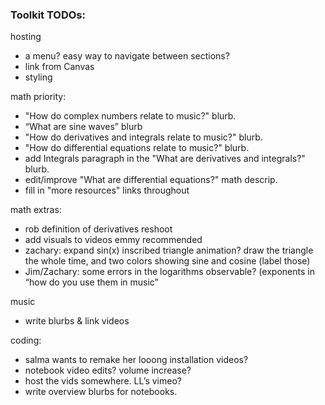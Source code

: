 ### Toolkit TODOs:

hosting
- a menu? easy way to navigate between sections?
- link from Canvas
- styling

math priority:
- "How do complex numbers relate to music?" blurb.
- “What are sine waves” blurb
- "How do derivatives and integrals relate to music?" blurb.
- "How do differential equations relate to music?" blurb.
- add Integrals paragraph in the "What are derivatives and integrals?" blurb.
- edit/improve "What are differential equations?" math descrip.
- fill in "more resources" links throughout

math extras:
- rob definition of derivatives reshoot
- add visuals to videos emmy recommended
- zachary: expand sin(x) inscribed triangle animation? draw the triangle the whole time, and two colors showing sine and cosine (label those)
- Jim/Zachary: some errors in the logarithms observable? (exponents in “how do you use them in music”

music
- write blurbs & link videos

coding:
- salma wants to remake her looong installation videos?
- notebook video edits? volume increase?
- host the vids somewhere. LL’s vimeo?
- write overview blurbs for notebooks.
